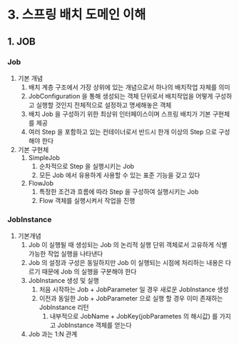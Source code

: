 # 3. 스프링 배치 도메인 이해
## 1. JOB

### Job

1. 기본 개념
    1. 배치 계층 구조에서 가장 상위에 있는 개념으로서 하나의 배치작업 자체를 의미
    2. JobConfiguration 을 통해 생성되는 객체 단위로서 배치작업을 어떻게 구성하고 실행할 것인지 전체적으로 설정하고 명세해놓은 객체
    3. 배치 Job 을 구성하기 위한 최상위 인터페이스이며 스프링 배치가 기본 구현체를 제공
    4. 여러 Step 을 포함하고 있는 컨테이너로서 반드시 한개 이상의 Step 으로 구성해야 한다
2. 기본 구현체
    1. SimpleJob
        1. 순차적으로 Step 을 실행시키는 Job
        2. 모든 Job 에서 유용하게 사용할 수 있는 표준 기능을 갖고 있다
    2. FlowJob
        1. 특정한 조건과 흐름에 따라 Step 을 구성하여 실행시키는 Job
        2. Flow 객체를 실행시켜서 작업을 진행

### JobInstance

1. 기본개념
    1. Job 이 실행될 때 생성되는 Job 의 논리적 실행 단위 객체로서 고유하게 식별 가능한 작업 실행을 나타낸다
    2. Job 의 설정과 구성은 동일하지만 Job 이 실행되는 시점에 처리하는 내용은 다르기 때문에 Job 의 실행을 구분해야 한다
    3. JobInstance 생성 및 실행
        1. 처음 시작하는 Job + JobParameter 일 경우 새로운 JobInstance 생성
        2. 이전과 동일한 Job + JobParameter 으로 실행 할 경우 이미 존재하는 JobInstance 리턴
            1. 내부적으로 JobName + JobKey(jobParametes 의 해시값) 를 가지고 JobInstance 객체를 얻는다
    4. Job 과는 1:N 관계
